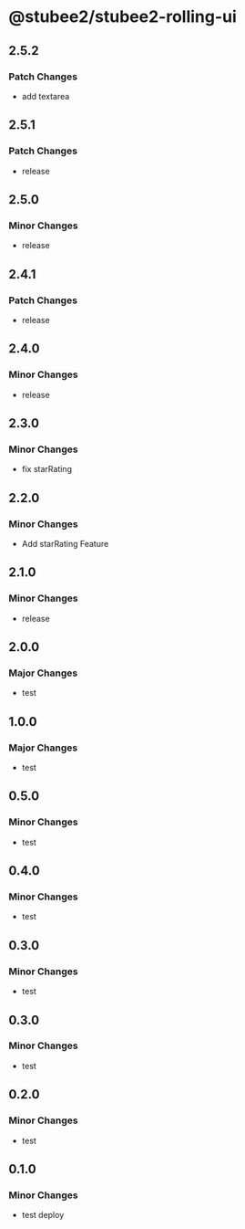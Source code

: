 # @stubee2/stubee2-rolling-ui

## 2.5.2

### Patch Changes

- add textarea

## 2.5.1

### Patch Changes

- release

## 2.5.0

### Minor Changes

- release

## 2.4.1

### Patch Changes

- release

## 2.4.0

### Minor Changes

- release

## 2.3.0

### Minor Changes

- fix starRating

## 2.2.0

### Minor Changes

- Add starRating Feature

## 2.1.0

### Minor Changes

- release

## 2.0.0

### Major Changes

- test

## 1.0.0

### Major Changes

- test

## 0.5.0

### Minor Changes

- test

## 0.4.0

### Minor Changes

- test

## 0.3.0

### Minor Changes

- test

## 0.3.0

### Minor Changes

- test

## 0.2.0

### Minor Changes

- test

## 0.1.0

### Minor Changes

- test deploy
